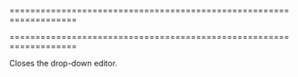 <!--**
/*-------------------------------------------
    Auto-generated file. Do not modify.
-------------------------------------------

**-->
===================================================================
<!--hidden--><!--/hidden-->
===================================================================

<!--shortDescription-->
Closes the drop-down editor.
<!--/shortDescription-->

<!--fullDescription-->

<!--/fullDescription-->